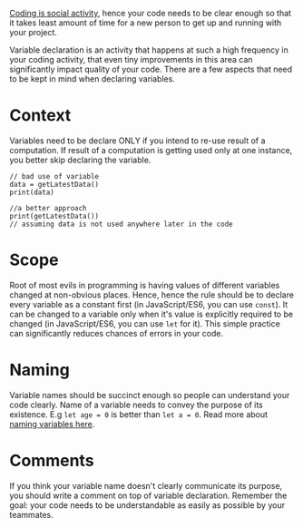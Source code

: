 [Coding is social activity](./Programming-Is-For-People.md), hence your code needs to be clear enough so that it takes least amount of time for a new person to get up and running with your project.

Variable declaration is an activity that happens at such a high frequency in your coding activity, that even tiny improvements in this area can significantly impact quality of your code. There are a few aspects that need to be kept in mind when declaring variables.

# Context

Variables need to be declare ONLY if you intend to re-use result of a computation. If result of a computation is getting used only at one instance, you better skip declaring the variable.

```
// bad use of variable
data = getLatestData()
print(data)

//a better approach
print(getLatestData())
// assuming data is not used anywhere later in the code
```

# Scope

Root of most evils in programming is having values of different variables changed at non-obvious places. Hence, hence the rule should be to declare every variable as a constant first (in JavaScript/ES6, you can use `const`). It can be changed to a variable only when it's value is explicitly required to be changed (in JavaScript/ES6, you can use `let` for it). This simple practice can significantly reduces chances of errors in your code.

# Naming

Variable names should be succinct enough so people can understand your code clearly. Name of a variable needs to convey the purpose of its existence. E.g `let age = 0` is better than `let a = 0`. Read more about [naming variables here](./How-To-Name-Your-Resources.md).

# Comments

If you think your variable name doesn't clearly communicate its purpose, you should write a comment on top of variable declaration. Remember the goal: your code needs to be understandable as easily as possible by your teammates.
